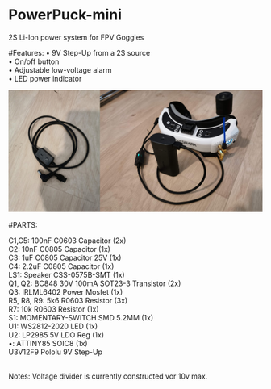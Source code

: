 # PowerPuck-mini
2S Li-Ion power system for FPV Goggles 

#Features:
• 9V Step-Up from a 2S source <br>
• On/off button<br>
• Adjustable low-voltage alarm<br>
• LED power indicator<br>

<img src="https://raw.githubusercontent.com/skaman82/PowerPuck-mini/master/img/PP.jpg"/>

#PARTS:

C1,C5: 		100nF C0603 Capacitor (2x)<br>
C2: 		10nF C0805 Capacitor (1x)<br>
C3: 		1uF C0805 Capacitor 25V (1x)<br>
C4: 		2.2uF C0805 Capacitor (1x)<br>
LS1: 		Speaker CSS-0575B-SMT (1x)<br>
Q1, Q2:		BC848 30V 100mA SOT23-3 Transistor (2x)<br>
Q3: 		IRLML6402 Power Mosfet (1x)<br>
R5, R8, R9:	5k6 R0603 Resistor (3x)<br>
R7: 		10k R0603 Resistor (1x)<br>
S1: 		MOMENTARY-SWITCH SMD 5.2MM (1x)<br>
U1: 		WS2812-2020 LED (1x)<br>
U2: 		LP2985 5V LDO Reg (1x)<br>
•: 		ATTINY85 SOIC8 (1x)<br>
U3V12F9		Pololu 9V Step-Up<br><br>

Notes: Voltage divider is currently constructed vor 10v max. <br>
